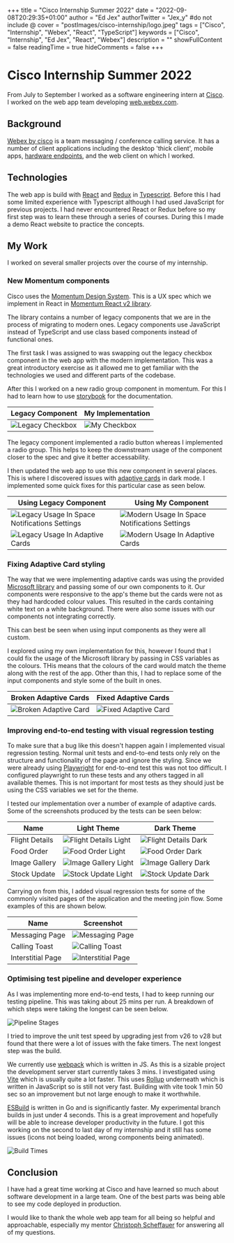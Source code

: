 +++
title = "Cisco Internship Summer 2022"
date = "2022-09-08T20:29:35+01:00"
author = "Ed Jex"
authorTwitter = "Jex_y" #do not include @
cover = "postImages/cisco-internship/logo.jpeg"
tags = ["Cisco", "Internship", "Webex", "React", "TypeScript"]
keywords = ["Cisco", "Internship", "Ed Jex", "React", "Webex"]
description = ""
showFullContent = false
readingTime = true
hideComments = false
+++

# Cisco Internship Summer 2022

From July to September I worked as a software engineering intern at [Cisco](https://www.cisco.com). I worked on the web app team developing [web.webex.com](https://web.webex.com).

## Background

[Webex by cisco](https://www.webex.com/) is a team messaging / conference calling service. It has a number of client applications including the desktop 'thick client', mobile apps, [hardware endpoints](https://www.cisco.com/c/en_uk/products/collaboration-endpoints/index.html), and the web client on which I worked.

## Technologies

The web app is build with [React](https://reactjs.org) and [Redux](https://redux.js.org) in [Typescript](https://www.typescriptlang.org). Before this I had some limited experience with Typescript although I had used JavaScript for previous projects. I had never encountered React or Redux before so my first step was to learn these through a series of courses. During this I made a demo React website to practice the concepts.

## My Work

I worked on several smaller projects over the course of my internship.

### New Momentum components

Cisco uses the [Momentum Design System](https://momentum.design/). This is a UX spec which we implement in React in [Momentum React v2 library](https://github.com/momentum-design/momentum-react-v2).

The library contains a number of legacy components that we are in the process of migrating to modern ones. Legacy components use JavaScript instead of TypeScript and use class based components instead of functional ones.

The first task I was assigned to was swapping out the legacy checkbox component in the web app with the modern implementation. This was a great introductory exercise as it allowed me to get familiar with the technologies we used and different parts of the codebase.

After this I worked on a new radio group component in momentum. For this I had to learn how to use [storybook](https://storybook.js.org/) for the documentation.

| Legacy Component                                                              | My Implementation                                                         |
| ----------------------------------------------------------------------------- | ------------------------------------------------------------------------- |
| ![Legacy Checkbox](/blog/postImages/cisco-internship/radio-button-legacy.png) | ![My Checkbox](/blog/postImages/cisco-internship/radio-button-modern.png) |

The legacy component implemented a radio button whereas I implemented a radio group. This helps to keep the downstream usage of the component closer to the spec and give it better accessability.

I then updated the web app to use this new component in several places. This is where I discovered issues with [adaptive cards](https://adaptivecards.io/) in dark mode. I implemented some quick fixes for this particular case as seen below.

| Using Legacy Component                                                                                             | Using My Component                                                                                                 |
| ------------------------------------------------------------------------------------------------------------------ | ------------------------------------------------------------------------------------------------------------------ |
| ![Legacy Usage In Space Notifications Settings](/blog/postImages/cisco-internship/radio-button-legacy-usage-1.png) | ![Modern Usage In Space Notifications Settings](/blog/postImages/cisco-internship/radio-button-modern-usage-1.png) |
| ![Legacy Usage In Adaptive Cards](/blog/postImages/cisco-internship/radio-button-legacy-usage-2.png)               | ![Modern Usage In Adaptive Cards](/blog/postImages/cisco-internship/radio-button-modern-usage-2.png)               |

### Fixing Adaptive Card styling

The way that we were implementing adaptive cards was using the provided [Microsoft library](https://learn.microsoft.com/en-gb/adaptive-cards/sdk/rendering-cards/javascript/getting-started) and passing some of our own components to it. Our components were responsive to the app's theme but the cards were not as they had hardcoded colour values. This resulted in the cards containing white text on a white background. There were also some issues with our components not integrating correctly.

This can best be seen when using input components as they were all custom.

I explored using my own implementation for this, however I found that I could fix the usage of the Microsoft library by passing in CSS variables as the colours. THis means that the colours of the card would match the theme along with the rest of the app. Other than this, I had to replace some of the input components and style some of the built in ones.

| Broken Adaptive Cards                                                               | Fixed Adaptive Cards                                                              |
| ----------------------------------------------------------------------------------- | --------------------------------------------------------------------------------- |
| ![Broken Adaptive Card](/blog/postImages/cisco-internship/adaptive-card-broken.png) | ![Fixed Adaptive Card](/blog/postImages/cisco-internship/adaptive-card-fixed.png) |

### Improving end-to-end testing with visual regression testing

To make sure that a bug like this doesn't happen again I implemented visual regression testing. Normal unit tests and end-to-end tests only rely on the structure and functionality of the page and ignore the styling. Since we were already using [Playwright](https://playwright.dev/) for end-to-end test this was not too difficult. I configured playwright to run these tests and any others tagged in all available themes. This is not important for most tests as they should just be using the CSS variables we set for the theme.

I tested our implementation over a number of example of adaptive cards. Some of the screenshots produced by the tests can be seen below:

| Name           | Light Theme                                                                                            | Dark Theme                                                                                           |
| -------------- | ------------------------------------------------------------------------------------------------------ | ---------------------------------------------------------------------------------------------------- |
| Flight Details | ![Flight Details Light](/blog/postImages/cisco-internship/flightDetails-Chrome-light-theme--linux.png) | ![Flight Details Dark](/blog/postImages/cisco-internship/flightDetails-Chrome-dark-theme--linux.png) |
| Food Order     | ![Food Order Light](/blog/postImages/cisco-internship/foodOrder-Chrome-light-theme--linux.png)         | ![Food Order Dark](/blog/postImages/cisco-internship/foodOrder-Chrome-dark-theme--linux.png)         |
| Image Gallery  | ![Image Gallery Light](/blog/postImages/cisco-internship/imageGallery-Chrome-light-theme--linux.png)   | ![Image Gallery Dark](/blog/postImages/cisco-internship/imageGallery-Chrome-dark-theme--linux.png)   |
| Stock Update   | ![Stock Update Light](/blog/postImages/cisco-internship/stockUpdate-Chrome-light-theme--linux.png)     | ![Stock Update Dark](/blog/postImages/cisco-internship/stockUpdate-Chrome-dark-theme--linux.png)     |

Carrying on from this, I added visual regression tests for some of the commonly visited pages of the application and the meeting join flow. Some examples of this are shown below.

| Name              | Screenshot                                                                                               |
| ----------------- | -------------------------------------------------------------------------------------------------------- |
| Messaging Page    | ![Messaging Page](/blog/postImages/cisco-internship/messaging-page-main-Chrome-dark-theme--linux.png)    |
| Calling Toast     | ![Calling Toast](/blog/postImages/cisco-internship/meeting-toast-Chrome-dark-theme--linux.png)           |
| Interstitial Page | ![Interstitial Page](/blog/postImages/cisco-internship/interstitial-screen-Chrome-dark-theme--linux.png) |

### Optimising test pipeline and developer experience

As I was implementing more end-to-end tests, I had to keep running our testing pipeline. This was taking about 25 mins per run. A breakdown of which steps were taking the longest can be seen below.

![Pipeline Stages](/blog/postImages/cisco-internship/pipeline-stages.png)

I tried to improve the unit test speed by upgrading jest from v26 to v28 but found that there were a lot of issues with the fake timers. The next longest step was the build.

We currently use [webpack](https://webpack.js.org/) which is written in JS. As this is a sizable project the development server start currently takes 3 mins. I investigated using [Vite](https://vitejs.dev/) which is usually quite a lot faster. This uses [Rollup](https://rollupjs.org/guide/en/) underneath which is written in JavaScript so is still not very fast. Building with vite took 1 min 50 sec so an improvement but not large enough to make it worthwhile.

[ESBuild](https://esbuild.github.io/) is written in Go and is significantly faster. My experimental branch builds in just under 4 seconds. This is a great improvement and hopefully will be able to increase developer productivity in the future. I got this working on the second to last day of my internship and it still has some issues (icons not being loaded, wrong components being animated).

![Build Times](/blog/postImages/cisco-internship/build-times.png)

## Conclusion

I have had a great time working at Cisco and have learned so much about software development in a large team. One of the best parts was being able to see my code deployed in production.

I would like to thank the whole web app team for all being so helpful and approachable, especially my mentor [Christoph Scheffauer](https://www.linkedin.com/in/christoph-scheffauer) for answering all of my questions.
